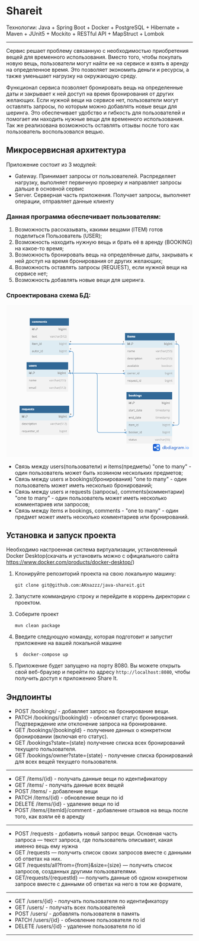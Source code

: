 # Shareit

Технологии: Java + Spring Boot + Docker + PostgreSQL + Hibernate + Maven + JUnit5 + Mockito + RESTful API + MapStruct + Lombok

---
Сервис решает проблему связанную с необходимостью приобретения вещей для временного использования. Вместо того, чтобы покупать новую вещь, пользователи могут найти ее на сервисе и взять в аренду на определенное время. Это позволяет экономить деньги и ресурсы, а также уменьшает нагрузку на окружающую среду.

Функционал сервиса позволяет бронировать вещь на определенные даты и закрывает к ней доступ на время бронирования от других желающих. Если нужной вещи на сервисе нет, пользователи могут оставлять запросы, по которым можно добавлять новые вещи для шеринга. Это обеспечивает удобство и гибкость для пользователей и помогает им находить нужные вещи для временного использования. Так же реализована возможность оставлять отзывы после того как пользователь воспользовался вещью.


## Микросервисная архитектура

Приложение состоит из 3 модулей:
- Gateway. Принимает запросы от пользователей. Распределяет нагрузку, выполняет первичную проверку и направляет запросы дальше в основной сервис
- Server. Серверная часть приложения. Получает запросы, выполняет операции, отправляет данные клиенту
### Данная программа обеспечивает пользователям:

1. Возможность рассказывать, какими вещами (ITEM) готов поделиться Пользователь (USER);
2. Возможность находить нужную вещь и брать её в аренду (BOOKING) на какое-то время;
3. Возможность бронировать вещь на определённые даты, закрывать к ней доступ на время бронирования от других желающих; 
4. Возможность оставлять запросы (REQUEST), если нужной вещи на сервисе нет; 
5. Возможность добавлять новые вещи для шеринга. 

### Спроектирована схема БД:
   ![ER-диаграмма](/images/ShareIt.png)
* Связь между users(пользователи) и items(предметы) "one to many" - один пользователь может быть хозяином нескольких предметов;
* Связь между users и bookings(бронирования) "one to many" - один пользователь может иметь несколько бронирований;
* Связь между users и requests (запросы), comments(комментарии) "one to many" - один пользователь может иметь несколько комментариев или запросов;
* Связь между items и bookings, comments - "one to many" - один предмет может иметь несколько комментариев или бронирований.

## Установка и запуск проекта
Необходимо настроенная система виртуализации, установленный Docker Desktop(скачать и установить можно с официального сайта https://www.docker.com/products/docker-desktop/)

1. Клонируйте репозиторий проекта на свою локальную машину:
   ```
   git clone git@github.com:AKnazzz/java-shareit.git
   ```
2. Запустите коммандную строку и перейдите в коррень директории с проектом.

3. Соберите проект
   ```
   mvn clean package
   ```
4. Введите следующую команду, которая подготовит и запустит приложение на вашей локальной машине
   ```
   $  docker-compose up
   ```
5. Приложение будет запущено на порту 8080. Вы можете открыть свой веб-браузер и перейти по адресу `http://localhost:8080`, чтобы получить доступ к приложению Share It.


Эндпоинты
---
- POST /bookings/ -  добавляет запрос на бронирование вещи.
- PATCH /bookings/{bookingId} - обновляет статус бронирования. Подтверждение или отклонение запроса на бронирование.
- GET /bookings/{bookingId} -  получение данных о конкретном бронировании (включая его статус).
- GET /bookings?state={state} получение списка всех бронирований текущего пользователя.
- GET /bookings/owner?state={state} - получение списка бронирований для всех вещей текущего пользователя.
---
- GET /items/{id} -  получать данные вещи по идентификатору
- GET /items/ -  получать данные всех вещей
- POST /items/ -  добавление вещи
- PATCH /items/{id} - обновление вещи по id
- DELETE /items/{id} - удаление вещи по id
- POST /items/{itemId}/comment - добавление отзывов на вещь после того, как взяли её в аренду
---
- POST /requests - добавить новый запрос вещи. Основная часть запроса — текст запроса, где пользователь описывает, какая именно вещь ему нужна
- GET /requests — получить список своих запросов вместе с данными об ответах на них.
- GET /requests/all?from={from}&size={size} — получить список запросов, созданных другими пользователями.
- GET/requests/{requestId} — получить данные об одном конкретном запросе вместе с данными об ответах на него в том же формате,
---
- GET /users/{id} -  получать пользователя по идентификатору
- GET /users/ -  получать всех пользователей
- POST /users/ -  добавлять пользователя в память
- PATCH /users/{id} - обновление пользователя по id
- DELETE  /users/{id} - удаление пользователя по id

---